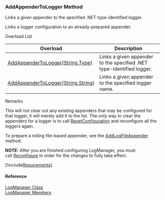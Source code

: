 ﻿### AddAppenderToLogger Method

Links a given appender to the specified .NET type-identified logger.

Links a logger configuration to an already-prepared appender.

Overload List

| Overload | Description |
| --- | --- |
| [AddAppenderToLogger(String,Type)](FChoice.Common~FChoice.Common.LogManager~AddAppenderToLogger(String,Type).md) | Links a given appender to the specified .NET type-identified logger.   |
| [AddAppenderToLogger(String,String)](FChoice.Common~FChoice.Common.LogManager~AddAppenderToLogger(String,String).md) | Links a given appender to the specified logger name.   |

Remarks

This will not clear out any existing appenders that may be configured for that logger, it will merely add it to the list. The only way to clear the appenders for a logger is to call [ResetConfiguration](FChoice.Common~FChoice.Common.LogManager~ResetConfiguration.md) and reconfigure all the loggers again.

To prepare a rolling file-based appender, see the [AddLogFileAppender](FChoice.Common~FChoice.Common.LogManager~AddLogFileAppender.md) method.

**NOTE:** After you are finished configuring LogManager, you must call [Reconfigure](FChoice.Common~FChoice.Common.LogManager~Reconfigure.md) in order for the changes to fully take effect.

[!include[Requirements](../partials/requirements.md)]



#### Reference

[LogManager Class](FChoice.Common~FChoice.Common.LogManager.md)  
[LogManager Members](FChoice.Common~FChoice.Common.LogManager_members.md)